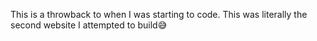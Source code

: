 This is a throwback to when I was starting to code. This was literally the second website I attempted to build😅